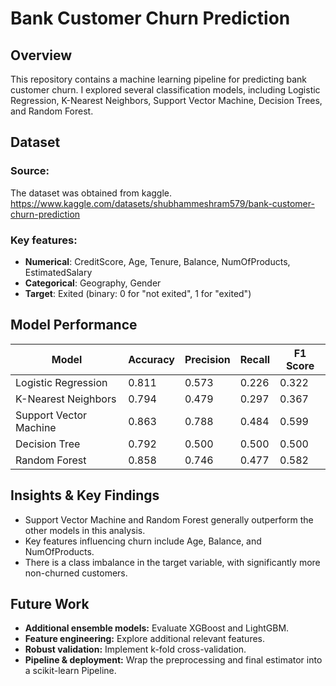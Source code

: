 # Bank Customer Churn Prediction

## Overview

This repository contains a machine learning pipeline for predicting bank customer churn. I explored several classification models, including Logistic Regression, K-Nearest Neighbors, Support Vector Machine, Decision Trees, and Random Forest.

## Dataset

### Source: 
The dataset was obtained from kaggle. https://www.kaggle.com/datasets/shubhammeshram579/bank-customer-churn-prediction

### Key features:
* **Numerical**: CreditScore, Age, Tenure, Balance, NumOfProducts, EstimatedSalary
* **Categorical**: Geography, Gender
* **Target**: Exited (binary: 0 for "not exited", 1 for "exited")

## Model Performance

| Model                  | Accuracy | Precision | Recall | F1 Score |
| ---------------------- | -------- | --------- | ------ | -------- |
| Logistic Regression    | 0.811    | 0.573     | 0.226  | 0.322    |
| K-Nearest Neighbors    | 0.794    | 0.479     | 0.297  | 0.367    |
| Support Vector Machine | 0.863    | 0.788     | 0.484  | 0.599    |
| Decision Tree          | 0.792    | 0.500     | 0.500  | 0.500    |
| Random Forest          | 0.858    | 0.746     | 0.477  | 0.582    |

## Insights & Key Findings

* Support Vector Machine and Random Forest generally outperform the other models in this analysis.
* Key features influencing churn include Age, Balance, and NumOfProducts.
* There is a class imbalance in the target variable, with significantly more non-churned customers.

## Future Work

* **Additional ensemble models:** Evaluate XGBoost and LightGBM.
* **Feature engineering:** Explore additional relevant features.
* **Robust validation:** Implement k-fold cross-validation.
* **Pipeline & deployment:** Wrap the preprocessing and final estimator into a scikit-learn Pipeline.
